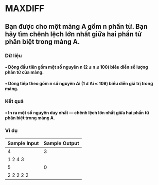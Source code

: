 # MAXDIFF
## Bạn được cho một mảng A gồm n phần tử. Bạn hãy tìm chênh lệch lớn nhất giữa hai phần tử phân biệt trong mảng A.
### Dữ liệu
#### • Dòng đầu tiên gồm một số nguyên n (2 ≤ n ≤ 100) biểu diễn số lượng phần tử của mảng.
#### • Dòng tiếp theo gồm n số nguyên Ai (1 ≤ Ai ≤ 109) biểu diễn giá trị trong mảng.
### Kết quả
#### • In ra một số nguyên duy nhất — chênh lệch lớn nhất giữa hai phần tử phân biệt trong mảng A.
### Ví dụ
|Sample Input|Sample Output|
|------------|-------------|
|4           |3            |
|1 2 4 3     |             |
|5           |0            |
|2 2 2 2 2   |             |
